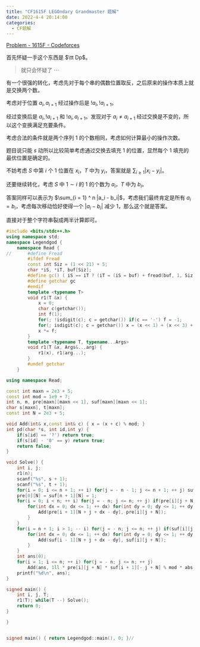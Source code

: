 ```yaml
---
title: "CF1615F LEGOndary Grandmaster 题解"
date: 2022-4-4 20:14:00
categories:
  - CF题解
---
```


[Problem - 1615F - Codeforces](https://codeforces.com/problemset/problem/1615/F)

首先怀疑一手这个东西是 $\tt Dp$。

> 就只会怀疑了 $\cdots$

有一个很强的转化，考虑先对于每个串的偶数位置取反，之后原来的操作本质上就是交换两个数。

考虑对于位置 $a_i, a_{i + 1}$ 经过操作后是 $!a_i, !a_{i + 1}$。

经过变换后是 $a_i, !a_{i + 1}$ 和 $!a_{i}, a_{i + 1}$。发现对于 $a_i \ne a_{i + 1}$ 经过交换是不变的，所以这个变换满足充要条件。

考虑合法的条件就是两个序列 $1$ 的个数相同，考虑如何计算最小的操作次数。

题目说只能 $s$ 动所以比较简单考虑通过交换去填充 $1$ 的位置，显然每个 $1$ 填充的最优位置是确定的。

不妨考虑 $S$ 中第 $i$ 个 $1$ 位置在 $x_i$，$T$ 中为 $y_i$，答案就是 $\sum_{i \ge 1} |x_i - y_i|$。

还要继续转化，考虑  $S$ 中 $1 \sim i$ 的 $1$ 的个数为 $a_i$，$T$ 中为 $b_i$。

答案同样可以表示为 $\sum_{i = 1} ^ n |a_i - b_i|$，考虑我们最终肯定是所有 $a_i = b_i$，考虑每次移动恰好使得一个 $|a_i - b_i|$ 减少 $1$，那么这个就是答案。

直接对于整个字符串裂成两半计算即可。

```cpp
#include <bits/stdc++.h>
using namespace std;
namespace Legendgod {
	namespace Read {
//		#define Fread
		#ifdef Fread
		const int Siz = (1 << 21) + 5;
		char *iS, *iT, buf[Siz];
		#define gc() ( iS == iT ? (iT = (iS = buf) + fread(buf, 1, Siz, stdin), iS == iT ? EOF : *iS ++) : *iS ++ )
		#define getchar gc
		#endif
		template <typename T>
		void r1(T &x) {
		    x = 0;
			char c(getchar());
			int f(1);
			for(; !isdigit(c); c = getchar()) if(c == '-') f = -1;
			for(; isdigit(c); c = getchar()) x = (x << 1) + (x << 3) + (c ^ 48);
			x *= f;
		}
		template <typename T, typename...Args>
		void r1(T &x, Args&...arg) {
			r1(x), r1(arg...);
		}
		#undef getchar
	}

using namespace Read;

const int maxn = 2e3 + 5;
const int mod = 1e9 + 7;
int n, m, pre[maxn][maxn << 1], suf[maxn][maxn << 1];
char s[maxn], t[maxn];
const int N = 2e3 + 5;

void Add(int& x,const int& c) { x = (x + c) % mod; }
int pd(char *s, int id,int y) {
    if(s[id] == '?') return true;
    if(s[id] - '0' == y) return true;
    return false;
}

void Solve() {
    int i, j;
    r1(n);
    scanf("%s", s + 1);
    scanf("%s", t + 1);
    for(i = 0; i <= n + 1; ++ i) for(j = - n - 1; j <= n + 1; ++ j) suf[i][j + N] = pre[i][j + N] = 0;
    pre[0][N] = suf[n + 1][N] = 1;
    for(i = 0; i < n; ++ i) for(j = - n; j <= n; ++ j) if(pre[i][j + N]) {
        for(int dx = 0; dx <= 1; ++ dx) for(int dy = 0; dy <= 1; ++ dy) if(pd(s, i + 1, dx ^ (i & 1)) && pd(t, i + 1, dy ^ (i & 1))) {
            Add(pre[i + 1][N + j + dx - dy], pre[i][j + N]);
        }
    }
    for(i = n + 1; i > 1; -- i) for(j = - n; j <= n; ++ j) if(suf[i][j + N]) {
        for(int dx = 0; dx <= 1; ++ dx) for(int dy = 0; dy <= 1; ++ dy) if(pd(s, i - 1, dx ^ (i & 1)) && pd(t, i - 1, dy ^ (i & 1))) {
            Add(suf[i - 1][N + j + dx - dy], suf[i][j + N]);
        }
    }
    int ans(0);
    for(i = 1; i <= n; ++ i) for(j = - n; j <= n; ++ j)
        Add(ans, 1ll * pre[i][j + N] * suf[i + 1][- j + N] % mod * abs(j) % mod);
    printf("%d\n", ans);
}

signed main() {
	int i, j, T;
    r1(T); while(T --) Solve();
	return 0;
}

}


signed main() { return Legendgod::main(), 0; }//


```


